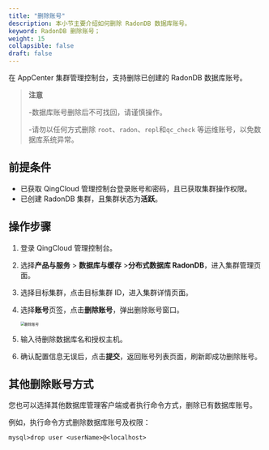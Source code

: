 ```yaml
---
title: "删除账号"
description: 本小节主要介绍如何删除 RadonDB 数据库账号。 
keyword: RadonDB 删除账号；
weight: 15
collapsible: false
draft: false
---
```




在 AppCenter 集群管理控制台，支持删除已创建的 RadonDB 数据库账号。

> **注意**
> 
> -数据库账号删除后不可找回，请谨慎操作。
> 
> -请勿以任何方式删除 `root`、`radon`、`repl`和`qc_check` 等运维账号，以免数据库系统异常。


## 前提条件

- 已获取 QingCloud 管理控制台登录账号和密码，且已获取集群操作权限。
- 已创建 RadonDB 集群，且集群状态为**活跃**。

## 操作步骤

1. 登录 QingCloud 管理控制台。
2. 选择**产品与服务** > **数据库与缓存** >**分布式数据库 RadonDB**，进入集群管理页面。
3. 选择目标集群，点击目标集群 ID，进入集群详情页面。
4. 选择**账号**页签，点击**删除账号**，弹出删除账号窗口。
   
   <img src="../../../_images/del_user.png" alt="删除账号" style="zoom:50%;" />

5. 输入待删除数据库名和授权主机。
6. 确认配置信息无误后，点击**提交**，返回账号列表页面，刷新即成功删除账号。

## 其他删除账号方式

您也可以选择其他数据库管理客户端或者执行命令方式，删除已有数据库账号。

例如，执行命令方式删除数据库账号及权限：

 ```
 mysql>drop user <userName>@<localhost> 
 ```
 